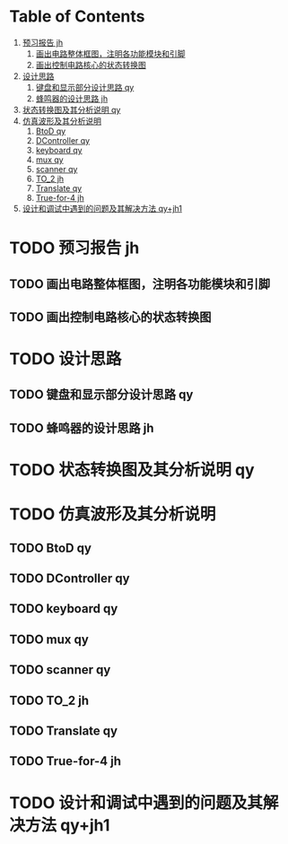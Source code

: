 
# Table of Contents

1.  [预习报告 jh](#org92b1183)
    1.  [画出电路整体框图，注明各功能模块和引脚](#orgb90051b)
    2.  [画出控制电路核心的状态转换图](#org48aa3d0)
2.  [设计思路](#orgbc76fb5)
    1.  [键盘和显示部分设计思路 qy](#org81a689b)
    2.  [蜂鸣器的设计思路 jh](#org0aec01b)
3.  [状态转换图及其分析说明 qy](#org10a3689)
4.  [仿真波形及其分析说明](#org8cfe382)
    1.  [BtoD qy](#orga0c202e)
    2.  [DController qy](#org31743b0)
    3.  [keyboard qy](#org2ba0410)
    4.  [mux qy](#orgf9d97d2)
    5.  [scanner qy](#org37122cf)
    6.  [TO\_​2 jh](#org171b8f5)
    7.  [Translate qy](#orgc0b87a0)
    8.  [True-for-4   jh](#orgbaff4ab)
5.  [设计和调试中遇到的问题及其解决方法 qy+jh1](#orgfe32da2)


<a id="org92b1183"></a>

# TODO 预习报告 jh


<a id="orgb90051b"></a>

## TODO 画出电路整体框图，注明各功能模块和引脚


<a id="org48aa3d0"></a>

## TODO 画出控制电路核心的状态转换图


<a id="orgbc76fb5"></a>

# TODO 设计思路


<a id="org81a689b"></a>

## TODO 键盘和显示部分设计思路 qy


<a id="org0aec01b"></a>

## TODO 蜂鸣器的设计思路 jh


<a id="org10a3689"></a>

# TODO 状态转换图及其分析说明 qy


<a id="org8cfe382"></a>

# TODO 仿真波形及其分析说明


<a id="orga0c202e"></a>

## TODO BtoD qy


<a id="org31743b0"></a>

## TODO DController qy


<a id="org2ba0410"></a>

## TODO keyboard qy


<a id="orgf9d97d2"></a>

## TODO mux qy


<a id="org37122cf"></a>

## TODO scanner qy


<a id="org171b8f5"></a>

## TODO TO\_​2 jh


<a id="orgc0b87a0"></a>

## TODO Translate qy


<a id="orgbaff4ab"></a>

## TODO True-for-4   jh


<a id="orgfe32da2"></a>

# TODO 设计和调试中遇到的问题及其解决方法 qy+jh1

